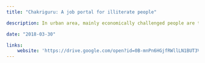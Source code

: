 ```yaml
---
title: "Chakriguru: A job portal for illiterate people"

description: In urban area, mainly economically challenged people are those who have little or no education and hardly have any access to existing technologies. Apart from their physical labor they have little to offer as their skill levels are typically very low. So, often it is very hard to find appropriate jobs for them. On top of that whatever job they can get may not be safe or secured. And as they cant easily access mobile technologies (e.g using smartphone) they are basically detached from the huge opportunity that internet today can provide. We tried to find a way to break this technology barrier. We interviewed  around 35 people from different occupations and classes to find out what they expect from a job portal. We gathered a lot of insights from their experience and tried to build a noble system which can serve these people properly. We participated in the Brac Urban Urban Innovation Challenge with this project and was able to reach the semifinal of the competition."

date: "2018-03-30"

links:
    website: 'https://drive.google.com/open?id=0B-mnPn6HGjfRWllLN1BUT3Vtb1k'
---
```


